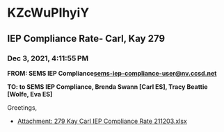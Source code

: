 # KZcWuPIhyiY
## IEP Compliance Rate- Carl, Kay 279
### Dec 3, 2021, 4:11:55 PM
**FROM: SEMS IEP Compliance<sems-iep-compliance-user@nv.ccsd.net>**

**TO: to SEMS IEP Compliance, Brenda Swann [Carl ES], Tracy Beattie [Wolfe, Eva ES]**


Greetings,  





* [Attachment: 279 Kay Carl IEP Compliance Rate 211203.xlsx](KZcWuPIhyiY-attachment-1.xlsx)
